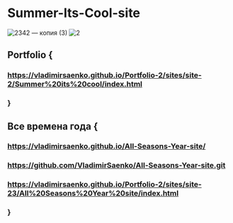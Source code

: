 # Summer-Its-Cool-site

![2342 — копия (3)](https://user-images.githubusercontent.com/56477695/116460908-44435900-a870-11eb-96b2-a5bd9efa6ab4.jpg)
![2](https://user-images.githubusercontent.com/56477695/121777301-fec9b980-cb99-11eb-9adb-172e6cc8da1f.jpg)

## Portfolio {
 
### https://vladimirsaenko.github.io/Portfolio-2/sites/site-2/Summer%20its%20cool/index.html

### }

## Все времена года {

### https://vladimirsaenko.github.io/All-Seasons-Year-site/

### https://github.com/VladimirSaenko/All-Seasons-Year-site.git

### https://vladimirsaenko.github.io/Portfolio-2/sites/site-23/All%20Seasons%20Year%20site/index.html

### }
